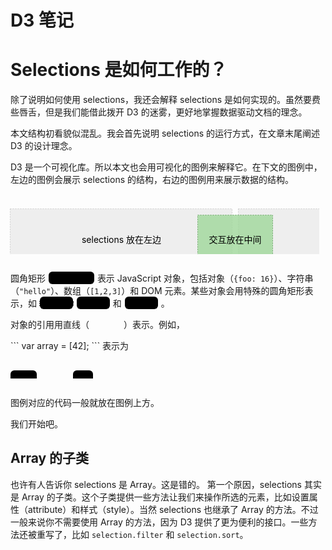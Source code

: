 
# D3 笔记

# Selections 是如何工作的？

除了说明如何使用 selections，我还会解释 selections 是如何实现的。虽然要费些唇舌，但是我们能借此拨开 D3 的迷雾，更好地掌握数据驱动文档的理念。

本文结构初看貌似混乱。我会首先说明 selections 的运行方式，在文章末尾阐述 D3 的设计理念。

D3 是一个可视化库。所以本文也会用可视化的图例来解释它。在下文的图例中，左边的图例会展示 selections 的结构，右边的图例用来展示数据的结构。

<svg width="740" height="120" style="margin:1em -10px;">
  <g transform="translate(9.5,9.5)">
	<rect fill="#eee" stroke="#ccc" stroke-dasharray="2,2" width="355" height="100"></rect>
	<rect fill="#eee" stroke="#ccc" stroke-dasharray="2,2" x="365" width="355" height="100"></rect>
	<rect fill="#a1d99b" fill-opacity=".8" stroke="#71a76c" stroke-dasharray="2,2" y="10" x="300" width="120" height="80"></rect>
	<text x="178" text-anchor="middle" y="50" dy=".35em">selections 放在左边</text>
	<text x="360" text-anchor="middle" y="50" dy=".35em">交互放在中间</text>
	<text x="543" text-anchor="middle" y="50" dy=".35em">数据放在右边</text>
  </g>
</svg>

圆角矩形 <span style="display:inline-block;position:relative;width:75px;"><svg style="position:absolute;top:-17px;" class="node" width="75" height="22"><g transform="translate(1,1)" class="datum"><rect rx="6" ry="6" width="73" height="20"></rect><text x="35" y="10" dy=".35em" text-anchor="middle">比如这样</text></g></svg></span> 表示 JavaScript 对象，包括对象（`{foo: 16}`）、字符串（`"hello"`）、数组（`[1,2,3]`）和 DOM 元素。某些对象会用特殊的圆角矩形表示，如 
<span style="display:inline-block;position:relative;width:55px;"><svg style="position:absolute;top:-17px;" class="node" width="55" height="22"><g transform="translate(1,1)" class="selection"><rect rx="6" ry="6" width="53" height="20"></rect><text x="26" y="10" dy=".35em" text-anchor="middle">selection</text></g></svg></span>
<span style="display:inline-block;position:relative;width:55px;"><svg style="position:absolute;top:-17px;" class="node" width="55" height="22"><g transform="translate(1,1)" class="array"><rect rx="6" ry="6" width="53" height="20"></rect><text x="26" y="10" dy=".35em" text-anchor="middle">数组</text></g></svg></span>
和 
<span style="display:inline-block;position:relative;width:55px;"><svg style="position:absolute;top:-17px;" class="node" width="55" height="22"><g transform="translate(1,1)" class="element"><rect rx="6" ry="6" width="53" height="20"></rect><text x="26" y="10" dy=".35em" text-anchor="middle">element</text></g></svg></span>
。

对象的引用用直线（<span style="display:inline-block;position:relative;width:55px;"><svg style="position:absolute;top:-17px;" class="link" width="55" height="22"><line x1="1" x2="54" y1="11" y2="11"></line></svg></span>）表示。例如，

\`\`\`
var array = [42];
\`\`\`
表示为

<svg width="800" height="24" style="margin: 1em 0px 1em -40px;"><g class="left" transform="translate(40,0)"><g class="link"><path class="to-datum from-array" d="M42.04800033569336,12C71.02400016784668,12 71.02400016784668,12 100,12"></path></g><g class="node"><g class="array" transform="translate(0,12)"><rect ry="6" rx="6" y="-10" height="20" width="42.04800033569336"></rect><text dy=".35em" x="6">array</text></g><g class="datum" transform="translate(100,12)"><rect ry="6" rx="6" y="-10" height="20" width="32"></rect><text dy=".35em" x="6">42</text></g></g></g></svg>

图例对应的代码一般就放在图例上方。

我们开始吧。

## Array 的子类

也许有人告诉你 selections 是 Array。这是错的。
第一个原因，selections 其实是 Array 的子类。这个子类提供一些方法让我们来操作所选的元素，比如设置属性（attribute）和样式（style）。当然 selections 也继承了 Array 的方法。不过一般来说你不需要使用 Array 的方法，因为 D3 提供了更为便利的接口。一些方法还被重写了，比如 `selection.filter` 和 `selection.sort`。





